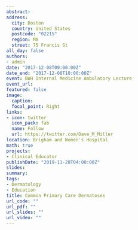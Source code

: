 ```yaml
---
abstract:
address:
  city: Boston
  country: United States
  postcode: "02215"
  region: MA
  street: 75 Francis St
all_day: false
authors: 
- admin
date: "2017-12-08T09:00:00Z"
date_end: "2017-12-08T10:00:00Z"
event: BWH Internal Medicine Ambulatory Lecture
event_url: 
featured: false
image:
  caption: 
  focal_point: Right
links:
- icon: twitter
  icon_pack: fab
  name: Follow
  url: https://twitter.com/Dave_M_Miller
location: Brigham and Women's Hospital
math: true
projects:
- Clinical Educator
publishDate: "2019-11-28T04:00:00Z"
slides:  
summary: 
tags:
- Dermatology
- Education
title: Common Primary Care Dermatoses
url_code: ""
url_pdf: ""
url_slides: ""
url_video: ""
---
```

